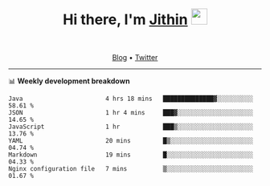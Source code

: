 <h1 align="center">Hi there, I'm <a href="https://jithset.github.io/" target="_blank">Jithin</a> <img
src="https://github.com/blackcater/blackcater/raw/main/images/Hi.gif" height="32" /></h1>

<br />

<p align="center">
  <a href="https://jithset.github.io">Blog</a> •
  <a href="https://twitter.com/jithset">Twitter</a>
</p>

---

📊 **Weekly development breakdown**

<!--START_SECTION:waka-->

```text
Java                       4 hrs 18 mins   ██████████████▓░░░░░░░░░░   58.61 %
JSON                       1 hr 4 mins     ███▓░░░░░░░░░░░░░░░░░░░░░   14.65 %
JavaScript                 1 hr            ███▒░░░░░░░░░░░░░░░░░░░░░   13.76 %
YAML                       20 mins         █▒░░░░░░░░░░░░░░░░░░░░░░░   04.74 %
Markdown                   19 mins         █░░░░░░░░░░░░░░░░░░░░░░░░   04.33 %
Nginx configuration file   7 mins          ▒░░░░░░░░░░░░░░░░░░░░░░░░   01.67 %
```

<!--END_SECTION:waka-->

